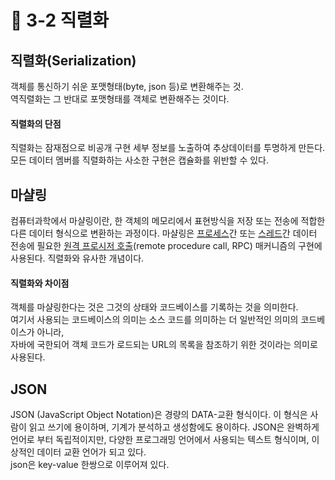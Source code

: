 # 🔸 3-2 직렬화

## 직렬화(Serialization)

객체를 통신하기 쉬운 포맷형태(byte, json 등)로 변환해주는 것.\
역직렬화는 그 반대로 포맷형태를 객체로 변환해주는 것이다.

#### 직렬화의 단점

직렬화는 잠재점으로 비공개 구현 세부 정보를 노출하여 추상데이터를 투명하게 만든다.\
모든 데이터 멤버를 직렬화하는 사소한 구현은 캡슐화를 위반할 수 있다.



## 마샬링

컴퓨터과학에서 마샬링이란, 한 객체의 메모리에서 표현방식을 저장 또는 전송에 적합한 다른 데이터 형식으로 변환하는 과정이다. 마샬링은 [프로세스](https://ko.wikipedia.org/wiki/%ED%94%84%EB%A1%9C%EC%84%B8%EC%8A%A4)간 또는 [스레드](https://ko.wikipedia.org/wiki/%EC%8A%A4%EB%A0%88%EB%93%9C)간 데이터 전송에 필요한 [원격 프로시저 호출](https://ko.wikipedia.org/wiki/%EC%9B%90%EA%B2%A9\_%ED%94%84%EB%A1%9C%EC%8B%9C%EC%A0%80\_%ED%98%B8%EC%B6%9C)(remote procedure call, RPC) 매커니즘의 구현에 사용된다. 직렬화와 유사한 개념이다.

#### 직렬화와 차이점

객체를 마샬링한다는 것은 그것의 상태와 코드베이스를 기록하는 것을 의미한다. \
여기서 사용되는 코드베이스의 의미는 소스 코드를 의미하는 더 일반적인 의미의 코드베이스가 아니라,\
자바에 국한되어 객체 코드가 로드되는 URL의 목록을 참조하기 위한 것이라는 의미로 사용된다.



## JSON

JSON (JavaScript Object Notation)은 경량의 DATA-교환 형식이다. 이 형식은 사람이 읽고 쓰기에 용이하며, 기계가 분석하고 생성함에도 용이하다. JSON은 완벽하게 언어로 부터 독립적이지만, 다양한 프로그래밍 언어에서 사용되는 텍스트 형식이며, 이상적인 데이터 교환 언어가 되고 있다.\
json은 key-value 한쌍으로 이루어져 있다.

